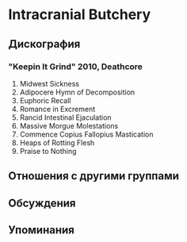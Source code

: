 # Intracranial Butchery



## Дискография

### "Keepin It Grind" 2010, Deathcore

1. Midwest Sickness	 
2. Adipocere Hymn of Decomposition	 
3. Euphoric Recall	 
4. Romance in Excrement	 
5. Rancid Intestinal Ejaculation	 
6. Massive Morgue Molestations	 
7. Commence Copius Fallopius Mastication	 
8. Heaps of Rotting Flesh	 
9. Praise to Nothing


## Отношения с другими группами


## Обсуждения


## Упоминания

